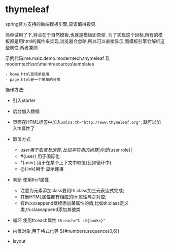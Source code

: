 # thymeleaf

spring官方支持的后端模板引擎,应该值得投资.

简单试用了下,特点在于自然模板,也就是模板即原型.
为了实现这个目标,所有的模板都是用html的属性来实现,浏览器会忽略,所以可以直接显示,而模板引擎会解析这些属性.两者兼顾

示例代码:me.maiz.demo.moderntech.thymeleaf 及 moderntech\src\main\resources\templates
    
    - home.html是简单使用
    - page.html是一个简单的分页

操作方法:
- 引入starter
- 后台加入数据
- 页面在HTML标签中加入`xmlns:th="http://www.thymeleaf.org"`, 就可以加入th属性了

- 取值方式 
    - ${user} 用于取值及运算,比如字符串的运算|你是${user.role}|
    - \#{user} 用于国际化
    - \*{user} 用于在某个上下文中取值(比如循环中)
    - @{link}用于 显示连接

- 判断 使用th:if属性
    - 注意为元素添加class要用th:class加三元表达式完成;
    - 其他HTML属性都有相应的th:属性与之对应;
    - 有th:xxxappend继续添加某属性的值,比如th:class定义类,th:classappend添加其他类
- 循环 使用th:each属性
    ```th:each="b :${books}"```
- 内置对象,用于格式化等 ${#numbers.sequence(0,6)}

- layout